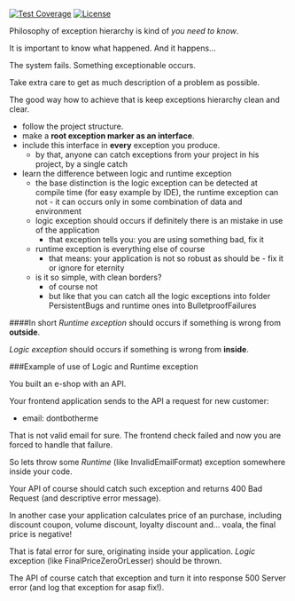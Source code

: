 [![Test Coverage](https://codeclimate.com/github/jaroslavtyc/granam-exception-hierarchy/badges/coverage.svg)](https://codeclimate.com/github/jaroslavtyc/granam-exception-hierarchy/coverage)
[![License](https://poser.pugx.org/granam/exception-hierarchy/license)](https://packagist.org/packages/granam/exception-hierarchy)

Philosophy of exception hierarchy is kind of *you need to know*.

It is important to know what happened. And it happens...

The system fails. Something exceptionable occurs.

Take extra care to get as much description of a problem as possible.

The good way how to achieve that is keep exceptions hierarchy clean and clear.

 - follow the project structure.
 - make a **root exception marker as an interface**.
 - include this interface in **every** exception you produce.
    - by that, anyone can catch exceptions from your project in his project, by a single catch
 - learn the difference between logic and runtime exception
    - the base distinction is the logic exception can be detected at compile time (for easy example by IDE), the runtime exception can not - it can occurs only in some combination of data and environment
    - logic exception should occurs if definitely there is an mistake in use of the application
        - that exception tells you: you are using something bad, fix it 
    - runtime exception is everything else of course
        - that means: your application is not so robust as should be - fix it or ignore for eternity
    - is it so simple, with clean borders?
        - of course not
        - but like that you can catch all the logic exceptions into folder PersistentBugs and runtime ones into BulletproofFailures

####In short
*Runtime exception* should occurs if something is wrong from **outside**.

*Logic exception* should occurs if something is wrong from **inside**.

###Example of use of Logic and Runtime exception

You built an e-shop with an API.

Your frontend application sends to the API a request for new customer:

 - email: dontbotherme

That is not valid email for sure. The frontend check failed and now you are forced to handle that failure.

So lets throw some *Runtime* (like InvalidEmailFormat) exception somewhere inside your code.

Your API of course should catch such exception and returns 400 Bad Request (and descriptive error message).

In another case your application calculates price of an purchase, including discount coupon, volume discount, loyalty discount and... voala, the final price is negative!

That is fatal error for sure, originating inside your application. *Logic* exception (like FinalPriceZeroOrLesser) should be thrown.

The API of course catch that exception and turn it into response 500 Server error (and log that exception for asap fix!).
